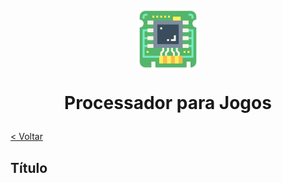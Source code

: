 <h1 id="inicio" align="center">
  <br>
  <img src="../assets/chip.png" alt="A chip logo" height="100">
  <br>

Processador para Jogos

</h1>

[< Voltar](../README.md)

## Título
